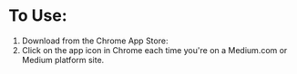 # To Use:

1. Download from the Chrome App Store:
2. Click on the app icon in Chrome each time you're on a Medium.com or Medium platform site.
